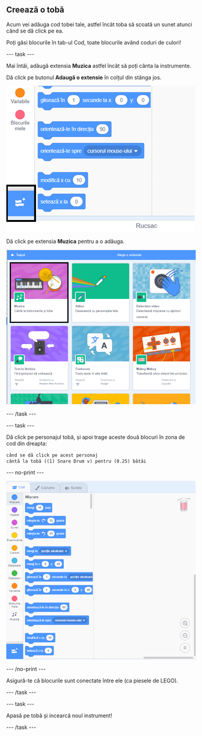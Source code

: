 ## Creează o tobă

Acum vei adăuga cod tobei tale, astfel încât toba să scoată un sunet atunci când se dă click pe ea.

Poți găsi blocurile în tab-ul Cod, toate blocurile având coduri de culori!

--- task ---

Mai întâi, adăugă extensia **Muzica** astfel încât să poți cânta la instrumente.

Dă click pe butonul **Adaugă o extensie** în colțul din stânga jos.

![butonul de adaugă extensie evidențiat](images/add-extension-annotated.png)

Dă click pe extensia **Muzica** pentru a o adăuga.

![extensie muzică evidențiată](images/click-music-annotated.png)

--- /task ---

--- task ---

Dă click pe personajul tobă, și apoi trage aceste două blocuri în zona de cod din dreapta:

```blocks3
când se dă click pe acest personaj
cântă la tobă ((1) Snare Drum v) pentru (0.25) bătăi
```

--- no-print ---

![captură de ecran](images/connect-block.gif)

--- /no-print ---

Asigură-te că blocurile sunt conectate între ele (ca piesele de LEGO).

--- /task ---

--- task ---

Apasă pe tobă și incearcă noul instrument!

--- /task ---